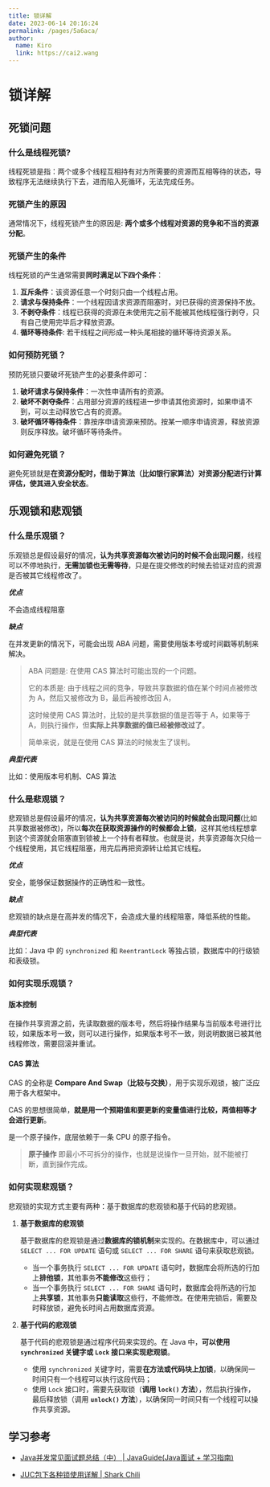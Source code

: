 ```yaml
---
title: 锁详解
date: 2023-06-14 20:16:24
permalink: /pages/5a6aca/
author: 
  name: Kiro
  link: https://cai2.wang
---
```

# 锁详解

## 死锁问题

### 什么是线程死锁?

线程死锁是指：两个或多个线程互相持有对方所需要的资源而互相等待的状态，导致程序无法继续执行下去，进而陷入死循环，无法完成任务。

### 死锁产生的原因

通常情况下，线程死锁产生的原因是: **两个或多个线程对资源的竞争和不当的资源分配**。

### 死锁产生的条件

线程死锁的产生通常需要**同时满足以下四个条件**：

1. **互斥条件**：该资源任意一个时刻只由一个线程占用。
2. **请求与保持条件**：一个线程因请求资源而阻塞时，对已获得的资源保持不放。
3. **不剥夺条件**：线程已获得的资源在未使用完之前不能被其他线程强行剥夺，只有自己使用完毕后才释放资源。
4. **循环等待条件**: 若干线程之间形成一种头尾相接的循环等待资源关系。

### 如何预防死锁？

预防死锁只要破坏死锁产生的必要条件即可：

1. **破坏请求与保持条件**：一次性申请所有的资源。
2. **破坏不剥夺条件**：占用部分资源的线程进一步申请其他资源时，如果申请不到，可以主动释放它占有的资源。
3. **破坏循环等待条件**：靠按序申请资源来预防。按某一顺序申请资源，释放资源则反序释放。破坏循环等待条件。

### 如何避免死锁？

避免死锁就是**在资源分配时，借助于算法（比如银行家算法）对资源分配进行计算评估，使其进入安全状态**。

## 乐观锁和悲观锁

### 什么是乐观锁？

乐观锁总是假设最好的情况，**认为共享资源每次被访问的时候不会出现问题**，线程可以不停地执行，**无需加锁也无需等待**，只是在提交修改的时候去验证对应的资源是否被其它线程修改了。

***优点***

不会造成线程阻塞

***缺点***

在并发更新的情况下，可能会出现 ABA 问题，需要使用版本号或时间戳等机制来解决。

> ABA 问题是: 在使用 CAS 算法时可能出现的一个问题。
>
> 它的本质是: 由于线程之间的竞争，导致共享数据的值在某个时间点被修改为 A，然后又被修改为 B，最后再被修改回 A，
>
> 这时候使用 CAS 算法时，比较的是共享数据的值是否等于 A，如果等于 A，则执行操作，但**实际上共享数据的值已经被修改过了**。
>
> 简单来说，就是在使用 CAS 算法的时候发生了误判。

***典型代表***

比如：使用版本号机制、CAS 算法

### 什么是悲观锁？

悲观锁总是假设最坏的情况，**认为共享资源每次被访问的时候就会出现问题**(比如共享数据被修改)，所以**每次在获取资源操作的时候都会上锁**，这样其他线程想拿到这个资源就会阻塞直到锁被上一个持有者释放。也就是说，共享资源每次只给一个线程使用，其它线程阻塞，用完后再把资源转让给其它线程。

***优点***

安全，能够保证数据操作的正确性和一致性。

***缺点***

悲观锁的缺点是在高并发的情况下，会造成大量的线程阻塞，降低系统的性能。

***典型代表***

比如：Java 中 的 `synchronized` 和 `ReentrantLock` 等独占锁，数据库中的行级锁和表级锁。

### 如何实现乐观锁？

#### 版本控制

在操作共享资源之前，先读取数据的版本号，然后将操作结果与当前版本号进行比较，如果版本号一致，则可以进行操作，如果版本号不一致，则说明数据已被其他线程修改，需要回滚并重试。

#### CAS 算法

CAS 的全称是 **Compare And Swap（比较与交换）**，用于实现乐观锁，被广泛应用于各大框架中。

CAS 的思想很简单，**就是用一个预期值和要更新的变量值进行比较，两值相等才会进行更新**。

是一个原子操作，底层依赖于一条 CPU 的原子指令。

> **原子操作** 即最小不可拆分的操作，也就是说操作一旦开始，就不能被打断，直到操作完成。

### 如何实现悲观锁？

悲观锁的实现方式主要有两种：基于数据库的悲观锁和基于代码的悲观锁。

1. **基于数据库的悲观锁** 

   基于数据库的悲观锁是通过**数据库的锁机制**来实现的。在数据库中，可以通过 `SELECT ... FOR UPDATE` 语句或 `SELECT ... FOR SHARE` 语句来获取悲观锁。

   - 当一个事务执行 `SELECT ... FOR UPDATE` 语句时，数据库会将所选的行加上**排他锁**，其他事务**不能修改**这些行；
   - 当一个事务执行 `SELECT ... FOR SHARE` 语句时，数据库会将所选的行加上**共享锁**，其他事务**只能读取**这些行，不能修改。在使用完锁后，需要及时释放锁，避免长时间占用数据库资源。

2. **基于代码的悲观锁** 

   基于代码的悲观锁是通过程序代码来实现的。在 Java 中，**可以使用 `synchronized` 关键字或 `Lock` 接口来实现悲观锁**。

   - 使用 `synchronized` 关键字时，需要**在方法或代码块上加锁**，以确保同一时间只有一个线程可以执行这段代码；
   - 使用 `Lock` 接口时，需要先获取锁（**调用 `lock()` 方法**），然后执行操作，最后释放锁（调用 **`unlock()` 方法**），以确保同一时间只有一个线程可以操作共享资源。

## 学习参考

- [Java并发常见面试题总结（中） | JavaGuide(Java面试 + 学习指南)](https://javaguide.cn/java/concurrent/java-concurrent-questions-02.html)

- [JUC包下各种锁使用详解 | Shark Chili](https://www.sharkchili.com/pages/ad63b9/)